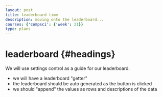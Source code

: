 ```yaml
---
layout: post
title: leaderboard time
description: moving onto the leaderboard...
courses: {'compsci': {'week': 21}}
type: plans
---
```


# leaderboard {#headings}
We will use settings control as a guide for our leaderboard.

- we will have a leaderboard "getter"
- the leaderboard should be auto generated as the button is clicked
- we should "append" the values as rows and descriptions of the data